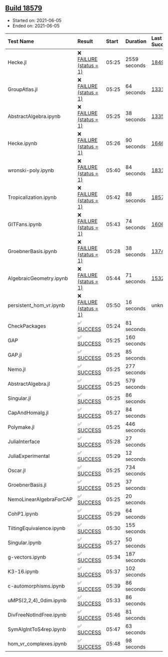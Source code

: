 ## [Build 18579](https://oscarci.mathematik.uni-kl.de/job/oscar/18579/)

* Started on: 2021-06-05
* Ended on: 2021-06-05

| Test Name    | Result | Start | Duration | Last Success | First Failure |
|:-------------|:-------|:------|:---------|:-------------|:--------------|
| Hecke.jl | ❌ [FAILURE (status = 1)](https://oscarci.mathematik.uni-kl.de/job/oscar/18579/artifact/logs/build-18579/Hecke.jl.log) | 05:25 | 2559 seconds | [18490](https://oscarci.mathematik.uni-kl.de/job/oscar/18490/) | [18491](https://oscarci.mathematik.uni-kl.de/job/oscar/18491/) |
| GroupAtlas.jl | ❌ [FAILURE (status = 1)](https://oscarci.mathematik.uni-kl.de/job/oscar/18579/artifact/logs/build-18579/GroupAtlas.jl.log) | 05:25 | 64 seconds | [13311](https://oscarci.mathematik.uni-kl.de/job/oscar/13311/) | [13312](https://oscarci.mathematik.uni-kl.de/job/oscar/13312/) |
| AbstractAlgebra.ipynb | ❌ [FAILURE (status = 1)](https://oscarci.mathematik.uni-kl.de/job/oscar/18579/artifact/logs/build-18579/AbstractAlgebra.ipynb.log) | 05:25 | 38 seconds | [13355](https://oscarci.mathematik.uni-kl.de/job/oscar/13355/) | [13356](https://oscarci.mathematik.uni-kl.de/job/oscar/13356/) |
| Hecke.ipynb | ❌ [FAILURE (status = 1)](https://oscarci.mathematik.uni-kl.de/job/oscar/18579/artifact/logs/build-18579/Hecke.ipynb.log) | 05:26 | 90 seconds | [16463](https://oscarci.mathematik.uni-kl.de/job/oscar/16463/) | [16464](https://oscarci.mathematik.uni-kl.de/job/oscar/16464/) |
| wronski-poly.ipynb | ❌ [FAILURE (status = 1)](https://oscarci.mathematik.uni-kl.de/job/oscar/18579/artifact/logs/build-18579/wronski-poly.ipynb.log) | 05:40 | 84 seconds | [18314](https://oscarci.mathematik.uni-kl.de/job/oscar/18314/) | [18315](https://oscarci.mathematik.uni-kl.de/job/oscar/18315/) |
| Tropicalization.ipynb | ❌ [FAILURE (status = 1)](https://oscarci.mathematik.uni-kl.de/job/oscar/18579/artifact/logs/build-18579/Tropicalization.ipynb.log) | 05:42 | 88 seconds | [18578](https://oscarci.mathematik.uni-kl.de/job/oscar/18578/) | [18579](https://oscarci.mathematik.uni-kl.de/job/oscar/18579/) |
| GITFans.ipynb | ❌ [FAILURE (status = 1)](https://oscarci.mathematik.uni-kl.de/job/oscar/18579/artifact/logs/build-18579/GITFans.ipynb.log) | 05:43 | 74 seconds | [16068](https://oscarci.mathematik.uni-kl.de/job/oscar/16068/) | [16069](https://oscarci.mathematik.uni-kl.de/job/oscar/16069/) |
| GroebnerBasis.ipynb | ❌ [FAILURE (status = 1)](https://oscarci.mathematik.uni-kl.de/job/oscar/18579/artifact/logs/build-18579/GroebnerBasis.ipynb.log) | 05:28 | 38 seconds | [13748](https://oscarci.mathematik.uni-kl.de/job/oscar/13748/) | [13749](https://oscarci.mathematik.uni-kl.de/job/oscar/13749/) |
| AlgebraicGeometry.ipynb | ❌ [FAILURE (status = 1)](https://oscarci.mathematik.uni-kl.de/job/oscar/18579/artifact/logs/build-18579/AlgebraicGeometry.ipynb.log) | 05:44 | 71 seconds | [15322](https://oscarci.mathematik.uni-kl.de/job/oscar/15322/) | [15323](https://oscarci.mathematik.uni-kl.de/job/oscar/15323/) |
| persistent_hom_vr.ipynb | ❌ [FAILURE (status = 1)](https://oscarci.mathematik.uni-kl.de/job/oscar/18579/artifact/logs/build-18579/persistent_hom_vr.ipynb.log) | 05:50 | 16 seconds | unknown | unknown |
| CheckPackages | ✅ [SUCCESS](https://oscarci.mathematik.uni-kl.de/job/oscar/18579/artifact/logs/build-18579/CheckPackages.log) | 05:24 | 81 seconds |  |  |
| GAP | ✅ [SUCCESS](https://oscarci.mathematik.uni-kl.de/job/oscar/18579/artifact/logs/build-18579/GAP.log) | 05:25 | 160 seconds |  |  |
| GAP.jl | ✅ [SUCCESS](https://oscarci.mathematik.uni-kl.de/job/oscar/18579/artifact/logs/build-18579/GAP.jl.log) | 05:25 | 85 seconds |  |  |
| Nemo.jl | ✅ [SUCCESS](https://oscarci.mathematik.uni-kl.de/job/oscar/18579/artifact/logs/build-18579/Nemo.jl.log) | 05:25 | 277 seconds |  |  |
| AbstractAlgebra.jl | ✅ [SUCCESS](https://oscarci.mathematik.uni-kl.de/job/oscar/18579/artifact/logs/build-18579/AbstractAlgebra.jl.log) | 05:25 | 579 seconds |  |  |
| Singular.jl | ✅ [SUCCESS](https://oscarci.mathematik.uni-kl.de/job/oscar/18579/artifact/logs/build-18579/Singular.jl.log) | 05:25 | 86 seconds |  |  |
| CapAndHomalg.jl | ✅ [SUCCESS](https://oscarci.mathematik.uni-kl.de/job/oscar/18579/artifact/logs/build-18579/CapAndHomalg.jl.log) | 05:27 | 84 seconds |  |  |
| Polymake.jl | ✅ [SUCCESS](https://oscarci.mathematik.uni-kl.de/job/oscar/18579/artifact/logs/build-18579/Polymake.jl.log) | 05:25 | 446 seconds |  |  |
| JuliaInterface | ✅ [SUCCESS](https://oscarci.mathematik.uni-kl.de/job/oscar/18579/artifact/logs/build-18579/JuliaInterface.log) | 05:28 | 27 seconds |  |  |
| JuliaExperimental | ✅ [SUCCESS](https://oscarci.mathematik.uni-kl.de/job/oscar/18579/artifact/logs/build-18579/JuliaExperimental.log) | 05:29 | 12 seconds |  |  |
| Oscar.jl | ✅ [SUCCESS](https://oscarci.mathematik.uni-kl.de/job/oscar/18579/artifact/logs/build-18579/Oscar.jl.log) | 05:25 | 734 seconds |  |  |
| GroebnerBasis.jl | ✅ [SUCCESS](https://oscarci.mathematik.uni-kl.de/job/oscar/18579/artifact/logs/build-18579/GroebnerBasis.jl.log) | 05:25 | 37 seconds |  |  |
| NemoLinearAlgebraForCAP | ✅ [SUCCESS](https://oscarci.mathematik.uni-kl.de/job/oscar/18579/artifact/logs/build-18579/NemoLinearAlgebraForCAP.log) | 05:25 | 20 seconds |  |  |
| CohP1.ipynb | ✅ [SUCCESS](https://oscarci.mathematik.uni-kl.de/job/oscar/18579/artifact/logs/build-18579/CohP1.ipynb.log) | 05:29 | 64 seconds |  |  |
| TiltingEquivalence.ipynb | ✅ [SUCCESS](https://oscarci.mathematik.uni-kl.de/job/oscar/18579/artifact/logs/build-18579/TiltingEquivalence.ipynb.log) | 05:30 | 155 seconds |  |  |
| Singular.ipynb | ✅ [SUCCESS](https://oscarci.mathematik.uni-kl.de/job/oscar/18579/artifact/logs/build-18579/Singular.ipynb.log) | 05:27 | 50 seconds |  |  |
| g-vectors.ipynb | ✅ [SUCCESS](https://oscarci.mathematik.uni-kl.de/job/oscar/18579/artifact/logs/build-18579/g-vectors.ipynb.log) | 05:34 | 187 seconds |  |  |
| K3-16.ipynb | ✅ [SUCCESS](https://oscarci.mathematik.uni-kl.de/job/oscar/18579/artifact/logs/build-18579/K3-16.ipynb.log) | 05:37 | 102 seconds |  |  |
| c-automorphisms.ipynb | ✅ [SUCCESS](https://oscarci.mathematik.uni-kl.de/job/oscar/18579/artifact/logs/build-18579/c-automorphisms.ipynb.log) | 05:39 | 86 seconds |  |  |
| uMPS(2,2,4)_0dim.ipynb | ✅ [SUCCESS](https://oscarci.mathematik.uni-kl.de/job/oscar/18579/artifact/logs/build-18579/uMPS-2-2-4-_0dim.ipynb.log) | 05:33 | 86 seconds |  |  |
| DivFreeNotIndFree.ipynb | ✅ [SUCCESS](https://oscarci.mathematik.uni-kl.de/job/oscar/18579/artifact/logs/build-18579/DivFreeNotIndFree.ipynb.log) | 05:46 | 81 seconds |  |  |
| SymAlgIntToS4rep.ipynb | ✅ [SUCCESS](https://oscarci.mathematik.uni-kl.de/job/oscar/18579/artifact/logs/build-18579/SymAlgIntToS4rep.ipynb.log) | 05:47 | 63 seconds |  |  |
| hom_vr_complexes.ipynb | ✅ [SUCCESS](https://oscarci.mathematik.uni-kl.de/job/oscar/18579/artifact/logs/build-18579/hom_vr_complexes.ipynb.log) | 05:48 | 98 seconds |  |  |
